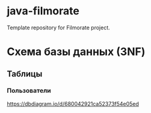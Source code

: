 # java-filmorate
Template repository for Filmorate project.

# Схема базы данных (3NF)

## Таблицы

### Пользователи
https://dbdiagram.io/d/680042921ca52373f54e05ed
